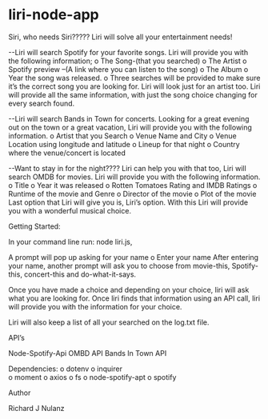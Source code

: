 # liri-node-app
Siri, who needs Siri????? Liri will solve all your entertainment needs!

--Liri will search Spotify for your favorite songs. Liri will provide you with the following information;
o	The Song-(that you searched)
o	The Artist
o	Spotify preview –(A link where you can listen to the song)
o	The Album
o	Year the song was released.
o	Three searches will be provided to make sure it’s the correct song you are looking for.
Liri will look just for an artist too. Liri will provide all the same information, with just the song choice changing for every search found.

--Liri will search Bands in Town for concerts. Looking for a great evening out on the town or a great vacation,  Liri will provide you with the following information.
o	Artist that you Search
o	Venue Name and City
o	Venue Location using longitude and latitude 
o	Lineup for that night
o	Country where the venue/concert is located

--Want to stay in for the night???? Liri can help you with that too, Liri will search
OMDB for movies. Liri will provide you with the following information.
o	Title 
o	Year it was released
o	Rotten Tomatoes Rating and IMDB Ratings
o	Runtime of the movie and Genre
o	Director of the movie
o	Plot of the movie
Last option that Liri will give you is, Liri’s option. With this Liri will provide you with a wonderful musical choice.

Getting Started:

In your command line run: node liri.js,

A prompt will pop up asking for your name
o	Enter your name
After entering your name, another prompt will ask you to choose from movie-this, Spotify-this, concert-this and do-what-it-says.

Once you have made a choice and depending on your choice, liri will ask what
you are looking for. Once liri finds that information using an API call, liri
will provide you with the information for your choice.

Liri will also keep a list of all your searched on the log.txt file.


API’s

Node-Spotify-Api
OMBD API
Bands In Town API

Dependencies:
o	dotenv 
o	inquirer  
o	moment
o	axios
o	fs
o	node-spotify-apt
o	spotify

Author

Richard J Nulanz

